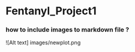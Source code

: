 # Fentanyl_Project1



### how to include images to markdown file ?

![Alt text] images/newplot.png









